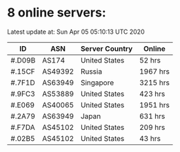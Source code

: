 # 8 online servers:

Latest update at: Sun Apr 05 05:10:13 UTC 2020

| ID | ASN | Server Country | Online |
| -- | --- | -------------- | ------ |
| #.D09B | AS174 | United States | 52 hrs |
| #.15CF | AS49392 | Russia | 1967 hrs |
| #.7F1D | AS63949 | Singapore | 3215 hrs |
| #.9FC3 | AS53889 | United States | 423 hrs |
| #.E069 | AS40065 | United States | 1951 hrs |
| #.2A79 | AS63949 | Japan | 631 hrs |
| #.F7DA | AS45102 | United States | 209 hrs |
| #.02B5 | AS45102 | United States | 43 hrs |

